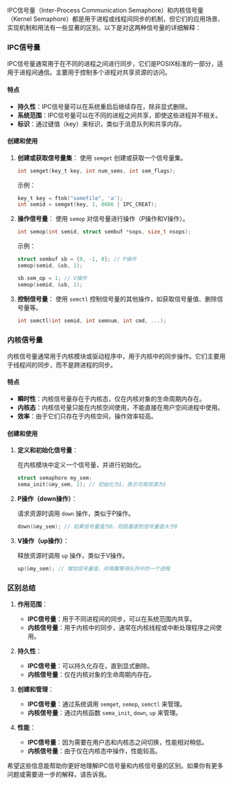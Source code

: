 IPC信号量（Inter-Process Communication Semaphore）和内核信号量（Kernel Semaphore）都是用于进程或线程间同步的机制，但它们的应用场景、实现机制和用法有一些显著的区别。以下是对这两种信号量的详细解释：

### IPC信号量

IPC信号量通常用于在不同的进程之间进行同步，它们是POSIX标准的一部分，适用于进程间通信。主要用于控制多个进程对共享资源的访问。

#### 特点
- **持久性**：IPC信号量可以在系统重启后继续存在，除非显式删除。
- **系统范围**：IPC信号量可以在不同的进程之间共享，即使这些进程并不相关。
- **标识**：通过键值（key）来标识，类似于消息队列和共享内存。

#### 创建和使用
1. **创建或获取信号量集**：
   使用 `semget` 创建或获取一个信号量集。

   ```c
   int semget(key_t key, int num_sems, int sem_flags);
   ```

   示例：

   ```c
   key_t key = ftok("somefile", 'a');
   int semid = semget(key, 1, 0666 | IPC_CREAT);
   ```

2. **操作信号量**：
   使用 `semop` 对信号量进行操作（P操作和V操作）。

   ```c
   int semop(int semid, struct sembuf *sops, size_t nsops);
   ```

   示例：

   ```c
   struct sembuf sb = {0, -1, 0}; // P操作
   semop(semid, &sb, 1);

   sb.sem_op = 1; // V操作
   semop(semid, &sb, 1);
   ```

3. **控制信号量**：
   使用 `semctl` 控制信号量的其他操作，如获取信号量值、删除信号量等。

   ```c
   int semctl(int semid, int semnum, int cmd, ...);
   ```

### 内核信号量

内核信号量通常用于内核模块或驱动程序中，用于内核中的同步操作。它们主要用于线程间的同步，而不是跨进程的同步。

#### 特点
- **瞬时性**：内核信号量存在于内核态，仅在内核对象的生命周期内存在。
- **内核态**：内核信号量只能在内核空间使用，不能直接在用户空间进程中使用。
- **效率**：由于它们只存在于内核空间，操作效率较高。

#### 创建和使用
1. **定义和初始化信号量**：

   在内核模块中定义一个信号量，并进行初始化。

   ```c
   struct semaphore my_sem;
   sema_init(&my_sem, 1); // 初始化为1，表示可用资源为1
   ```

2. **P操作（down操作）**：

   请求资源时调用 `down` 操作，类似于P操作。

   ```c
   down(&my_sem); // 如果信号量值为0，则阻塞直到信号量值大于0
   ```

3. **V操作（up操作）**：

   释放资源时调用 `up` 操作，类似于V操作。

   ```c
   up(&my_sem); // 增加信号量值，并唤醒等待队列中的一个进程
   ```

### 区别总结

1. **作用范围**：
    - **IPC信号量**：用于不同进程间的同步，可以在系统范围内共享。
    - **内核信号量**：用于内核中的同步，通常在内核线程或中断处理程序之间使用。

2. **持久性**：
    - **IPC信号量**：可以持久化存在，直到显式删除。
    - **内核信号量**：仅在内核对象的生命周期内存在。

3. **创建和管理**：
    - **IPC信号量**：通过系统调用 `semget`, `semop`, `semctl` 来管理。
    - **内核信号量**：通过内核函数 `sema_init`, `down`, `up` 来管理。

4. **性能**：
    - **IPC信号量**：因为需要在用户态和内核态之间切换，性能相对稍低。
    - **内核信号量**：由于仅在内核态中操作，性能较高。

希望这些信息能帮助你更好地理解IPC信号量和内核信号量的区别。如果你有更多问题或需要进一步的解释，请告诉我。